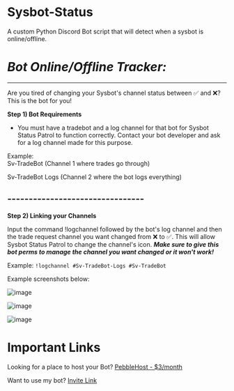 # Sysbot-Status
A custom Python Discord Bot script that will detect when a sysbot is online/offline.  

# *****__Bot Online/Offline Tracker:__*****
----------------------------------------------

Are you tired of changing your Sysbot's channel status between ✅ and ❌? This is the bot for you!

**Step 1) Bot Requirements**

- You must have a tradebot and a log channel for that bot for Sysbot Status Patrol to function correctly. Contact your bot developer and ask for a log channel made for this purpose. 

Example:  
Sv-TradeBot (Channel 1 where trades go through)

Sv-TradeBot Logs (Channel 2 where the bot logs everything)

## --------------------------------

**Step 2) Linking your Channels**

Input the command !logchannel followed by the bot's log channel and then the trade request channel you want changed from ❌ to ✅. This will allow Sysbot Status Patrol to change the channel's icon. *****Make sure to give this bot perms to manage the channel you want changed or it won't work!*****

Example:  `!logchannel #Sv-TradeBot-Logs #Sv-TradeBot`


Example screenshots below:

![image](https://github.com/bdawg1989/Sysbot-Status/assets/80122551/7338dd72-ea4e-4d80-b08a-29e04f2b7d5a)

![image](https://github.com/bdawg1989/Sysbot-Status/assets/80122551/056d436a-c7a5-49be-b1a8-4dccd93527ba)

![image](https://github.com/bdawg1989/Sysbot-Status/assets/80122551/6706a4a2-5ba5-4267-81ef-dd7da0eea23b)


# Important Links
Looking for a place to host your Bot?
[PebbleHost - $3/month](https://pebblehost.com/bot-hosting) 

Want to use my bot?
[Invite Link](https://discord.com/api/oauth2/authorize?client_id=1145124832497905724&permissions=0&scope=bot)
